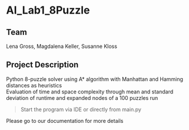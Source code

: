 # AI_Lab1_8Puzzle
## Team
Lena Gross, Magdalena Keller, Susanne Kloss

## Project Description
Python 8-puzzle solver using A* algorithm with Manhattan and Hamming distances as heuristics    
Evaluation of time and space complexity through mean and standard deviation of runtime and expanded nodes of a 100 puzzles run
> Start the program via IDE or directly from main.py  

Please go to our documentation for more details

